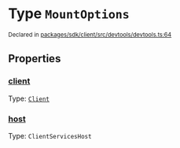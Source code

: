 # Type `MountOptions`
<sub>Declared in [packages/sdk/client/src/devtools/devtools.ts:64](https://github.com/dxos/dxos/blob/a81c792ef/packages/sdk/client/src/devtools/devtools.ts#L64)</sub>




## Properties
### [client](https://github.com/dxos/dxos/blob/a81c792ef/packages/sdk/client/src/devtools/devtools.ts#L65)
Type: <code>[Client](/api/@dxos/client/classes/Client)</code>




### [host](https://github.com/dxos/dxos/blob/a81c792ef/packages/sdk/client/src/devtools/devtools.ts#L66)
Type: <code>ClientServicesHost</code>






